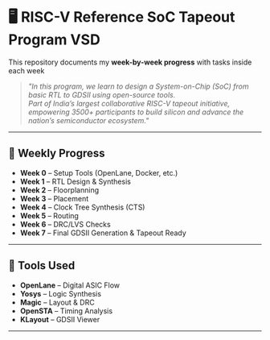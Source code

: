 
# 🖥️ RISC-V Reference SoC Tapeout Program VSD
 

This repository documents my **week-by-week progress** with tasks inside each week 

> *"In this program, we learn to design a System-on-Chip (SoC) from basic RTL to GDSII using open-source tools.  
> Part of India’s largest collaborative RISC-V tapeout initiative, empowering 3500+ participants to build silicon and advance the nation’s semiconductor ecosystem."*

---


## 📅 Weekly Progress

- **Week 0** – Setup Tools (OpenLane, Docker, etc.)  
- **Week 1** – RTL Design & Synthesis  
- **Week 2** – Floorplanning  
- **Week 3** – Placement  
- **Week 4** – Clock Tree Synthesis (CTS)  
- **Week 5** – Routing  
- **Week 6** – DRC/LVS Checks  
- **Week 7** – Final GDSII Generation & Tapeout Ready  

---

## 🔧 Tools Used
- **OpenLane** – Digital ASIC Flow  
- **Yosys** – Logic Synthesis  
- **Magic** – Layout & DRC  
- **OpenSTA** – Timing Analysis  
- **KLayout** – GDSII Viewer  

---

